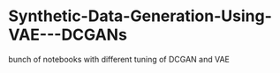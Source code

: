 # Synthetic-Data-Generation-Using-VAE---DCGANs
bunch of notebooks with different tuning of DCGAN and VAE
